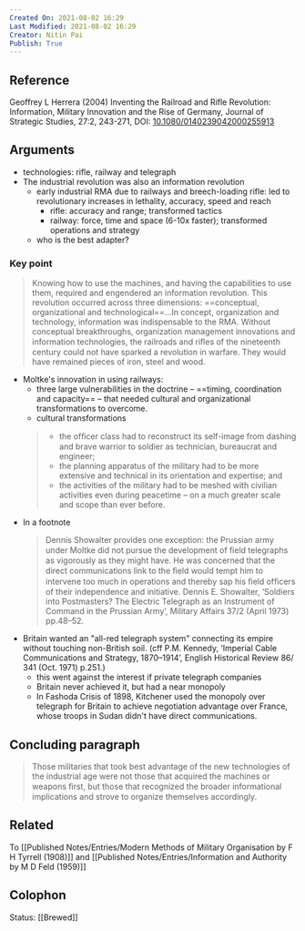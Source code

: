 ```yaml
---
Created On: 2021-08-02 16:29
Last Modified: 2021-08-02 16:29
Creator: Nitin Pai
Publish: True
---
```



## Reference
Geoffrey L Herrera (2004) Inventing the Railroad and Rifle Revolution: Information, Military Innovation and the Rise of Germany, Journal of Strategic Studies, 27:2, 243-271, DOI: [10.1080/0140239042000255913](https://doi.org/10.1080/0140239042000255913)


## Arguments
- technologies: rifle, railway and telegraph
- The industrial revolution was also an information revolution
	- early industrial RMA due to railways and breech-loading rifle: led to revolutionary increases in lethality, accuracy, speed and reach
		- rifle: accuracy and range; transformed tactics
		- railway: force, time and space (6-10x faster); transformed operations and strategy
	- who is the best adapter?

### Key point
>Knowing how to use the machines, and having the capabilities to use them, required and engendered an information revolution. This revolution occurred across three dimensions: ==conceptual, organizational and technological==...In concept, organization and technology, information was indispensable to the RMA. Without conceptual breakthroughs, organization management innovations and information technologies, the railroads and riﬂes of the nineteenth century could not have sparked a revolution in warfare. They would have remained pieces of iron, steel and wood.
- Moltke's innovation in using railways:
	- three large vulnerabilities in the doctrine – ==timing, coordination and capacity== – that needed cultural and organizational transformations to overcome.
	- cultural transformations
	> - the ofﬁcer class had to reconstruct its self-image from dashing and brave warrior to soldier as technician, bureaucrat and engineer;
	> - the planning apparatus of the military had to be more extensive and technical in its orientation and expertise; and
	> - the activities of the military had to be meshed with civilian activities even during peacetime – on a much greater scale and scope than ever before.
- In a footnote
	>Dennis Showalter provides one exception: the Prussian army under Moltke did not pursue the development of ﬁeld telegraphs as vigorously as they might have. He was concerned that the direct communications link to the ﬁeld would tempt him to intervene too much in operations and thereby sap his ﬁeld ofﬁcers of their independence and initiative. Dennis E. Showalter, ‘Soldiers into Postmasters? The Electric Telegraph as an Instrument of Command in the Prussian Army’, Military Affairs 37/2 (April 1973) pp.48–52.
- Britain wanted an "all-red telegraph system" connecting its empire without touching non-British soil. (cff P.M. Kennedy, ‘Imperial Cable Communications and Strategy, 1870–1914’, English Historical Review 86/ 341 (Oct. 1971) p.251.)
	- this went against the interest if private telegraph companies
	- Britain never achieved it, but had a near monopoly
	- In Fashoda Crisis of 1898, Kitchener used the monopoly over telegraph for Britain to achieve negotiation advantage over France, whose troops in Sudan didn't have direct communications.

## Concluding paragraph
>Those militaries that took best advantage of the new technologies of the industrial age were not those that acquired the machines or weapons ﬁrst, but those that recognized the broader informational implications and strove to organize themselves accordingly.

## Related 
To [[Published Notes/Entries/Modern Methods of Military Organisation by F H Tyrrell (1908)]] and [[Published Notes/Entries/Information and Authority by M D Feld (1959)]] 

## Colophon
Status: [[Brewed]]